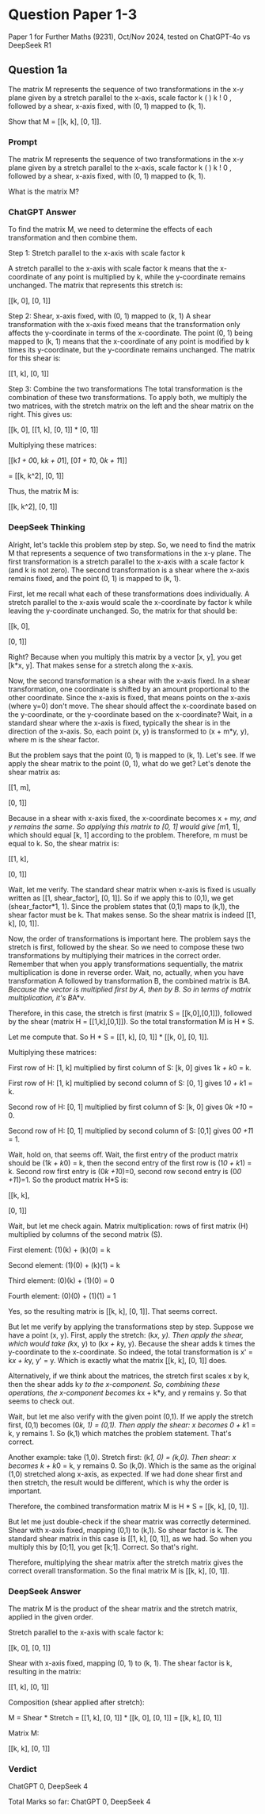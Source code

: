 # Question Paper 1-3

Paper 1 for Further Maths (9231), Oct/Nov 2024, tested on ChatGPT-4o vs DeepSeek R1

## Question 1a

The matrix M represents the sequence of two transformations in the x-y plane given by a stretch parallel
to the x-axis, scale factor k ( ) k ! 0 , followed by a shear, x-axis fixed, with (0, 1) mapped to (k, 1).

Show that M = [[k, k], [0, 1]].

### Prompt

The matrix M represents the sequence of two transformations in the x-y plane given by a stretch parallel
to the x-axis, scale factor k ( ) k ! 0 , followed by a shear, x-axis fixed, with (0, 1) mapped to (k, 1).

What is the matrix M?

### ChatGPT Answer

To find the matrix M, we need to determine the effects of each transformation and then combine them.

Step 1: Stretch parallel to the x-axis with scale factor k

A stretch parallel to the x-axis with scale factor k means that the x-coordinate of any point is multiplied by k, while the y-coordinate remains unchanged. The matrix that represents this stretch is:

[[k, 0],
 [0, 1]]

 Step 2: Shear, x-axis fixed, with (0, 1) mapped to (k, 1)
A shear transformation with the x-axis fixed means that the transformation only affects the y-coordinate in terms of the x-coordinate. The point (0, 1) being mapped to (k, 1) means that the x-coordinate of any point is modified by k times its y-coordinate, but the y-coordinate remains unchanged. The matrix for this shear is:

[[1, k],
 [0, 1]]

Step 3: Combine the two transformations
The total transformation is the combination of these two transformations. To apply both, we multiply the two matrices, with the stretch matrix on the left and the shear matrix on the right. This gives us:

[[k, 0],   [[1, k],
 [0, 1]] *  [0, 1]]

Multiplying these matrices:

[[k*1 + 0*0, k*k + 0*1],
 [0*1 + 1*0, 0*k + 1*1]]

= [[k, k^2],
   [0, 1]]

Thus, the matrix M is:

[[k, k^2],
 [0, 1]]

### DeepSeek Thinking

Alright, let's tackle this problem step by step. So, we need to find the matrix M that represents a sequence of two transformations in the x-y plane. The first transformation is a stretch parallel to the x-axis with a scale factor k (and k is not zero). The second transformation is a shear where the x-axis remains fixed, and the point (0, 1) is mapped to (k, 1).

First, let me recall what each of these transformations does individually. A stretch parallel to the x-axis would scale the x-coordinate by factor k while leaving the y-coordinate unchanged. So, the matrix for that should be:

[[k, 0],

[0, 1]]

Right? Because when you multiply this matrix by a vector [x, y], you get [k*x, y]. That makes sense for a stretch along the x-axis.

Now, the second transformation is a shear with the x-axis fixed. In a shear transformation, one coordinate is shifted by an amount proportional to the other coordinate. Since the x-axis is fixed, that means points on the x-axis (where y=0) don't move. The shear should affect the x-coordinate based on the y-coordinate, or the y-coordinate based on the x-coordinate? Wait, in a standard shear where the x-axis is fixed, typically the shear is in the direction of the x-axis. So, each point (x, y) is transformed to (x + m*y, y), where m is the shear factor.

But the problem says that the point (0, 1) is mapped to (k, 1). Let's see. If we apply the shear matrix to the point (0, 1), what do we get? Let's denote the shear matrix as:

[[1, m],

[0, 1]]

Because in a shear with x-axis fixed, the x-coordinate becomes x + m*y, and y remains the same. So applying this matrix to [0, 1] would give [m*1, 1], which should equal [k, 1] according to the problem. Therefore, m must be equal to k. So, the shear matrix is:

[[1, k],

[0, 1]]

Wait, let me verify. The standard shear matrix when x-axis is fixed is usually written as [[1, shear_factor], [0, 1]]. So if we apply this to (0,1), we get (shear_factor*1, 1). Since the problem states that (0,1) maps to (k,1), the shear factor must be k. That makes sense. So the shear matrix is indeed [[1, k], [0, 1]].

Now, the order of transformations is important here. The problem says the stretch is first, followed by the shear. So we need to compose these two transformations by multiplying their matrices in the correct order. Remember that when you apply transformations sequentially, the matrix multiplication is done in reverse order. Wait, no, actually, when you have transformation A followed by transformation B, the combined matrix is B*A. Because the vector is multiplied first by A, then by B. So in terms of matrix multiplication, it's B*A*v.

Therefore, in this case, the stretch is first (matrix S = [[k,0],[0,1]]), followed by the shear (matrix H = [[1,k],[0,1]]). So the total transformation M is H * S.

Let me compute that. So H * S = [[1, k], [0, 1]] * [[k, 0], [0, 1]].

Multiplying these matrices:

First row of H: [1, k] multiplied by first column of S: [k, 0] gives 1*k + k*0 = k.

First row of H: [1, k] multiplied by second column of S: [0, 1] gives 1*0 + k*1 = k.

Second row of H: [0, 1] multiplied by first column of S: [k, 0] gives 0*k +1*0 = 0.

Second row of H: [0, 1] multiplied by second column of S: [0,1] gives 0*0 +1*1 = 1.

Wait, hold on, that seems off. Wait, the first entry of the product matrix should be (1*k + k*0) = k, then the second entry of the first row is (1*0 + k*1) = k. Second row first entry is (0*k +1*0)=0, second row second entry is (0*0 +1*1)=1. So the product matrix H*S is:

[[k, k],

[0, 1]]

Wait, but let me check again. Matrix multiplication: rows of first matrix (H) multiplied by columns of the second matrix (S).

First element: (1)(k) + (k)(0) = k

Second element: (1)(0) + (k)(1) = k

Third element: (0)(k) + (1)(0) = 0

Fourth element: (0)(0) + (1)(1) = 1

Yes, so the resulting matrix is [[k, k], [0, 1]]. That seems correct.

But let me verify by applying the transformations step by step. Suppose we have a point (x, y). First, apply the stretch: (k*x, y). Then apply the shear, which would take (k*x, y) to (k*x + k*y, y). Because the shear adds k times the y-coordinate to the x-coordinate. So indeed, the total transformation is x' = k*x + k*y, y' = y. Which is exactly what the matrix [[k, k], [0, 1]] does.

Alternatively, if we think about the matrices, the stretch first scales x by k, then the shear adds k*y to the x-component. So, combining these operations, the x-component becomes k*x + k*y, and y remains y. So that seems to check out.

Wait, but let me also verify with the given point (0,1). If we apply the stretch first, (0,1) becomes (0*k, 1) = (0,1). Then apply the shear: x becomes 0 + k*1 = k, y remains 1. So (k,1) which matches the problem statement. That's correct.

Another example: take (1,0). Stretch first: (k*1, 0) = (k,0). Then shear: x becomes k + k*0 = k, y remains 0. So (k,0). Which is the same as the original (1,0) stretched along x-axis, as expected. If we had done shear first and then stretch, the result would be different, which is why the order is important.

Therefore, the combined transformation matrix M is H * S = [[k, k], [0, 1]].

But let me just double-check if the shear matrix was correctly determined. Shear with x-axis fixed, mapping (0,1) to (k,1). So shear factor is k. The standard shear matrix in this case is [[1, k], [0, 1]], as we had. So when you multiply this by [0;1], you get [k;1]. Correct. So that's right.

Therefore, multiplying the shear matrix after the stretch matrix gives the correct overall transformation. So the final matrix M is [[k, k], [0, 1]].

### DeepSeek Answer

The matrix M is the product of the shear matrix and the stretch matrix, applied in the given order.

Stretch parallel to the x-axis with scale factor k:

[[k, 0],
 [0, 1]]

Shear with x-axis fixed, mapping (0, 1) to (k, 1). The shear factor is k, resulting in the matrix:

[[1, k],
 [0, 1]]

Composition (shear applied after stretch):

M = Shear * Stretch = [[1, k], [0, 1]] * [[k, 0], [0, 1]] = [[k, k], [0, 1]]

Matrix M:

[[k, k],
 [0, 1]]

### Verdict

ChatGPT 0, DeepSeek 4

Total Marks so far: ChatGPT 0, DeepSeek 4



